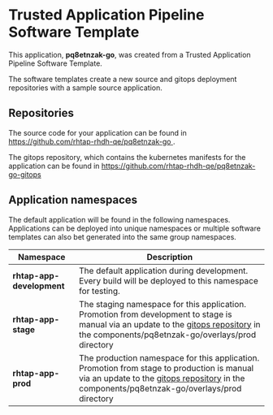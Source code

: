 # Trusted Application Pipeline Software Template

This application, **pq8etnzak-go**, was created from a Trusted Application Pipeline Software Template.

The software templates create a new source and gitops deployment repositories with a sample source application. 

## Repositories

The source code for your application can be found in [https://github.com/rhtap-rhdh-qe/pq8etnzak-go ](https://github.com/rhtap-rhdh-qe/pq8etnzak-go ).
 
The gitops repository, which contains the kubernetes manifests for the application can be found in 
[https://github.com/rhtap-rhdh-qe/pq8etnzak-go-gitops ](https://github.com/rhtap-rhdh-qe/pq8etnzak-go-gitops ) 

## Application namespaces 

The default application will be found in the following namespaces. Applications can be deployed into unique namespaces or multiple software templates can also bet generated into the same group namespaces.  

|  Namespace   |  Description   |  
| -------- | -------- |   
| **rhtap-app-development** | The default application during development. Every build will be deployed to this namespace for testing. | 
| **rhtap-app-stage** | The staging namespace for this application. Promotion from development to stage is manual via an update to the [gitops repository](https://github.com/rhtap-rhdh-qe/pq8etnzak-go-gitops ) in the components/pq8etnzak-go/overlays/prod directory |  
| **rhtap-app-prod** | The production namespace for this application. Promotion from stage to production is manual via an update to the [gitops repository](https://github.com/rhtap-rhdh-qe/pq8etnzak-go-gitops ) in the components/pq8etnzak-go/overlays/prod directory | 
